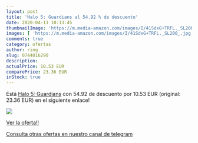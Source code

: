 ```yaml
---
layout: post
title: 'Halo 5: Guardians al 54.92 % de descuento'
date: 2020-04-11 10:13:45
thumbnailImage: 'https://m.media-amazon.com/images/I/41SdxG+TRFL._SL200_.jpg'
images: [ 'https://m.media-amazon.com/images/I/41SdxG+TRFL._SL200_.jpg' ]
comments: true
category: ofertas
author: ring
slug: 0744016290
description:
actualPrice: 10.53 EUR
comparePrice: 23.36 EUR
inStock: true
---
```


Está [Halo 5: Guardians](https://www.amazon.com/dp/0744016290/?tag=redken08-20) con 54.92 de descuento por 10.53 EUR (original: 23.36 EUR) en el siguiente enlace!

[![](https://m.media-amazon.com/images/I/41SdxG+TRFL._SL200_.jpg)](https://www.amazon.com/dp/0744016290/?tag=redken08-20)

[Ver la oferta!!](https://www.amazon.com/dp/0744016290/?tag=redken08-20)

[Consulta otras ofertas en nuestro canal de telegram](https://t.me/s/ofertas25)
